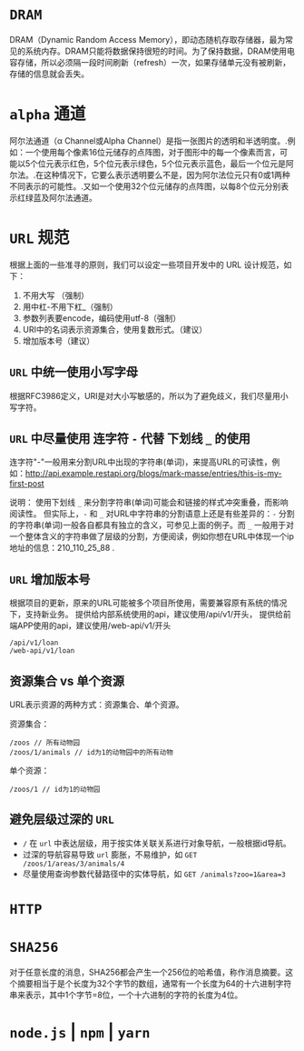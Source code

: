 
# `DRAM`

DRAM（Dynamic Random Access Memory），即动态随机存取存储器，最为常见的系统内存。DRAM只能将数据保持很短的时间。为了保持数据，DRAM使用电容存储，所以必须隔一段时间刷新（refresh）一次，如果存储单元没有被刷新，存储的信息就会丢失。

# `alpha` 通道

阿尔法通道（α Channel或Alpha Channel）是指一张图片的透明和半透明度。.例如：一个使用每个像素16位元储存的点阵图，对于图形中的每一个像素而言，可能以5个位元表示红色，5个位元表示绿色，5个位元表示蓝色，最后一个位元是阿尔法。.在这种情况下，它要么表示透明要么不是，因为阿尔法位元只有0或1两种不同表示的可能性。.又如一个使用32个位元储存的点阵图，以每8个位元分别表示红绿蓝及阿尔法通道。

# `URL` 规范

根据上面的一些准寻的原则，我们可以设定一些项目开发中的 URL 设计规范，如下：
>
1. 不用大写 （强制）
2. 用中杠-不用下杠_（强制）
3. 参数列表要encode，编码使用utf-8（强制）
4. URI中的名词表示资源集合，使用复数形式。（建议）
5. 增加版本号（建议）

## `URL` 中统一使用小写字母

根据RFC3986定义，URI是对大小写敏感的，所以为了避免歧义，我们尽量用小写字符。

## `URL` 中尽量使用 连字符 `-` 代替 下划线 `_` 的使用

连字符"-"一般用来分割URL中出现的字符串(单词)，来提高URL的可读性，例如：<http://api.example.restapi.org/blogs/mark-masse/entries/this-is-my-first-post>
>
说明：
使用下划线 `_` 来分割字符串(单词)可能会和链接的样式冲突重叠，而影响阅读性。
但实际上，`-` 和 `_` 对URL中字符串的分割语意上还是有些差异的：`-` 分割的字符串(单词)一般各自都具有独立的含义，可参见上面的例子。而 `_` 一般用于对一个整体含义的字符串做了层级的分割，方便阅读，例如你想在URL中体现一个ip地址的信息：210_110_25_88 .

## `URL` 增加版本号

根据项目的更新，原来的URL可能被多个项目所使用，需要兼容原有系统的情况下，支持新业务。 提供给内部系统使用的api，建议使用/api/v1/开头， 提供给前端APP使用的api，建议使用/web-api/v1/开头

```
/api/v1/loan
/web-api/v1/loan
```

## 资源集合 vs 单个资源

URL表示资源的两种方式：资源集合、单个资源。

资源集合：

```
/zoos // 所有动物园
/zoos/1/animals // id为1的动物园中的所有动物
```

单个资源：

```
/zoos/1 // id为1的动物园
```

## 避免层级过深的 `URL`

- `/` 在 `url` 中表达层级，用于按实体关联关系进行对象导航，一般根据id导航。
- 过深的导航容易导致 `url` 膨胀，不易维护，如 `GET /zoos/1/areas/3/animals/4`
- 尽量使用查询参数代替路径中的实体导航，如 `GET /animals?zoo=1&area=3`

# `HTTP`

# `SHA256`

对于任意长度的消息，SHA256都会产生一个256位的哈希值，称作消息摘要。这个摘要相当于是个长度为32个字节的数组，通常有一个长度为64的十六进制字符串来表示，其中1个字节=8位，一个十六进制的字符的长度为4位。

# `node.js` | `npm` | `yarn`

